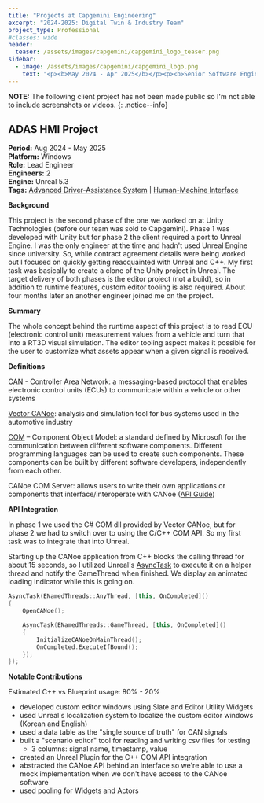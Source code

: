 ```yaml
---
title: "Projects at Capgemini Engineering"
excerpt: "2024-2025: Digital Twin & Industry Team"
project_type: Professional
#classes: wide
header:
  teaser: /assets/images/capgemini/capgemini_logo_teaser.png
sidebar:
  - image: /assets/images/capgemini/capgemini_logo.png
    text: "<p><b>May 2024 - Apr 2025</b></p><p><b>Senior Software Engineer</b></p><p><b>Experience Engineering Team</b> - build real-time 3D applications for industries such as Automotive, Manufacturing, Retail, and Healthcare</p>"
---
```


**NOTE:** The following client project has not been made public so I'm not able to include screenshots or videos.
{: .notice--info}

## ADAS HMI Project

**Period:** Aug 2024 - May 2025<br />
**Platform:** Windows<br />
**Role:** Lead Engineer<br />
**Engineers:** 2<br />
**Engine:** Unreal 5.3<br />
**Tags:** [Advanced Driver-Assistance System](https://en.wikipedia.org/wiki/Advanced_driver-assistance_system) | [Human-Machine Interface](https://en.wikipedia.org/wiki/User_interface)

**Background**

This project is the second phase of the one we worked on at Unity Technologies (before our team was sold to Capgemini). Phase 1 was developed with Unity but for phase 2 the client required a port to Unreal Engine. I was the only engineer at the time and hadn't used Unreal Engine since university. So, while contract agreement details were being worked out I focused on quickly getting reacquainted with Unreal and C++. My first task was basically to create a clone of the Unity project in Unreal. The target delivery of both phases is the editor project (not a build), so in addition to runtime features, custom editor tooling is also required. About four months later an another engineer joined me on the project.

**Summary**

The whole concept behind the runtime aspect of this project is to read ECU (electronic control unit) measurement values from a vehicle and turn that into a RT3D visual simulation. The editor tooling aspect makes it possible for the user to customize what assets appear when a given signal is received.

**Definitions**

[CAN](https://en.wikipedia.org/wiki/CAN_bus) - Controller Area Network: a messaging-based protocol that enables electronic control units (ECUs) to communicate within a vehicle or other systems

[Vector CANoe](https://www.vector.com/int/en/products/products-a-z/software/canoe/#): analysis and simulation tool for bus systems used in the automotive industry

[COM](https://en.wikipedia.org/wiki/Component_Object_Model) – Component Object Model: a standard defined by Microsoft for the communication between different software components. Different programming languages can be used to create such components. These components can be built by different software developers, independently from each other.

CANoe COM Server: allows users to write their own applications or components that interface/interoperate with CANoe ([API Guide](https://cdn.vector.com/cms/content/know-how/_application-notes/AN-AND-1-117_CANoe_CANalyzer_as_a_COM_Server.pdf))

**API Integration**

In phase 1 we used the C# COM dll provided by Vector CANoe, but for phase 2 we had to switch over to using the C/C++ COM API. So my first task was to integrate that into Unreal.

Starting up the CANoe application from C++ blocks the calling thread for about 15 seconds, so I utilized Unreal's [AsyncTask](https://dev.epicgames.com/documentation/en-us/unreal-engine/API/Runtime/Core/Async/AsyncTask) to execute it on a helper thread and notify the GameThread when finished. We display an animated loading indicator while this is going on.

```c++
AsyncTask(ENamedThreads::AnyThread, [this, OnCompleted]()
{
    OpenCANoe();

    AsyncTask(ENamedThreads::GameThread, [this, OnCompleted]()
    {
        InitializeCANoeOnMainThread();
        OnCompleted.ExecuteIfBound();
    });
});
```

**Notable Contributions**

Estimated C++ vs Blueprint usage: 80% - 20%

- developed custom editor windows using Slate and Editor Utility Widgets
- used Unreal's localization system to localize the custom editor windows (Korean and English)
- used a data table as the "single source of truth" for CAN signals
- built a "scenario editor" tool for reading and writing csv files for testing
  - 3 columns: signal name, timestamp, value
- created an Unreal Plugin for the C++ COM API integration
- abstracted the CANoe API behind an interface so we're able to use a mock implementation when we don't have access to the CANoe software
- used pooling for Widgets and Actors
